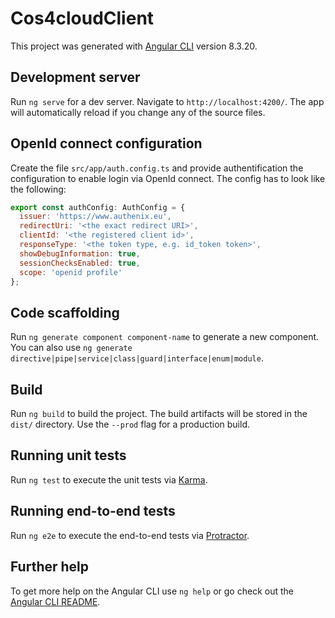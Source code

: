 # Cos4cloudClient

This project was generated with [Angular CLI](https://github.com/angular/angular-cli) version 8.3.20.

## Development server

Run `ng serve` for a dev server. Navigate to `http://localhost:4200/`. The app will automatically reload if you change any of the source files.

## OpenId connect configuration

Create the file `src/app/auth.config.ts` and provide authentification the configuration to enable login via OpenId connect. The config has to look
like the following:

```js
export const authConfig: AuthConfig = {
  issuer: 'https://www.authenix.eu',
  redirectUri: '<the exact redirect URI>',
  clientId: '<the registered client id>',
  responseType: '<the token type, e.g. id_token token>',
  showDebugInformation: true,
  sessionChecksEnabled: true,
  scope: 'openid profile'
};
```

## Code scaffolding

Run `ng generate component component-name` to generate a new component. You can also use `ng generate directive|pipe|service|class|guard|interface|enum|module`.

## Build

Run `ng build` to build the project. The build artifacts will be stored in the `dist/` directory. Use the `--prod` flag for a production build.

## Running unit tests

Run `ng test` to execute the unit tests via [Karma](https://karma-runner.github.io).

## Running end-to-end tests

Run `ng e2e` to execute the end-to-end tests via [Protractor](http://www.protractortest.org/).

## Further help

To get more help on the Angular CLI use `ng help` or go check out the [Angular CLI README](https://github.com/angular/angular-cli/blob/master/README.md).
